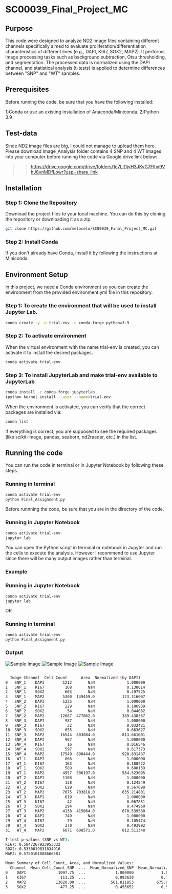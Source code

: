 # SC00039_Final_Project_MC
## Purpose
This code were designed to analyze ND2 image files containing different channels specifically aimed to evaluate proliferation/differentiation characteristics of different lines (e.g., DAPI, KI67, SOX2, MAP2). It performs image processing tasks such as background subtraction, Otsu thresholding, and segmentation. The processed data is normalized using the DAPI channel, and statistical analysis (t-tests) is applied to determine differences between "SNP" and "WT" samples.
## Prerequisites
Before running the code, be sure that you have the following installed:

1)Conda or use an existing installation of Anaconda/Miniconda.
2)Python 3.9

## Test-data
Since ND2 image files are big, I could not manage to upload them here. Please download Image_Analysis folder contains 4 SNP and 4 WT images into your computer before running the code via Google drive link below:
>> https://drive.google.com/drive/folders/1e7LlDjyH3JKyG7Flhx9VhJ8vnMDfLowr?usp=share_link
## Installation
### Step 1: Clone the Repository
Download the project files to your local machine. You can do this by cloning the repository or downloading it as a zip.
```bash
git clone https://github.com/melocelo/SC00039_Final_Project_MC.git
```
### Step 2: Install Conda
If you don't already have Conda, install it by following the instructions at Miniconda.
## Environment Setup
In this project, we need a Conda environment so you can create the environment from the provided environment.yml file in this repository.
### Step 1: To create the environment that will be used to install Jupyter Lab.
```bash
conda create -y -n trial-env -c conda-forge python=3.9
```
### Step 2: To activate environment
When the virtual environment with the name trial-env is created, you can activate it to install the desired packages.
```bash
conda activate trial-env
```
### Step 3: To install JupyterLab and make trial-env available to JupyterLab
```bash
conda install -c conda-forge jupyterlab
ipython kernel install --user --name=trial-env
```

When the environment is activated, you can verify that the correct packages are installed via:
```bash
conda list
```
If everything is correct, you are supposed to see the required packages (like scikit-image, pandas, seaborn, nd2reader, etc.) in the list.
## Running the code 
You can run the code in terminal or in Jupyter Notebook by following these steps.
### Running in terminal
```bash
conda activate trial-env
python Final_Assignment.py
```
Before runnning the code, be sure that you are in the directory of the code.
### Running in Jupyter Notebook
```bash
conda activate trial-env
jupyter lab
```
You can open the Python script in terminal or notebook in Jupyter and run the cells to execute the analysis. However I recommend to use Jupyter since there will be many output images rather than terminal.

### Example
### Running in Jupyter Notebook
```bash
conda activate trial-env
jupyter lab
```

OR
### Running in terminal
```bash
conda activate trial-env
python Final_Assignment.py 
```

### Output


![Sample Image](Output_Images/Figure_1.png)
![Sample Image](Output_Images/Figure_2.png)
![Sample Image](Output_Images/Figure_3.png)


```bash

  Image Channel  Cell Count      Area  Normalized (by DAPI)
0   SNP_1    DAPI        1212       NaN              1.000000
1   SNP_1    KI67         168       NaN              0.138614
2   SNP_1    SOX2         603       NaN              0.497525
3   SNP_1    MAP2        5300  149459.0            123.316007
4   SNP_2    DAPI        1225       NaN              1.000000
5   SNP_2    KI67         229       NaN              0.186939
6   SNP_2    SOX2          54       NaN              0.044082
7   SNP_2    MAP2       12687  477062.0            389.438367
8   SNP_3    DAPI         987       NaN              1.000000
9   SNP_3    KI67          32       NaN              0.032421
10  SNP_3    SOX2         655       NaN              0.663627
11  SNP_3    MAP2       16544  803084.0            813.661601
12  SNP_4    DAPI         967       NaN              1.000000
13  SNP_4    KI67          16       NaN              0.016546
14  SNP_4    SOX2         597       NaN              0.617373
15  SNP_4    MAP2       17549  890444.0            920.831437
16   WT_1    DAPI         866       NaN              1.000000
17   WT_1    KI67         163       NaN              0.188222
18   WT_1    SOX2         589       NaN              0.680139
19   WT_1    MAP2        4957  506197.0            584.523095
20   WT_2    DAPI        1108       NaN              1.000000
21   WT_2    KI67         138       NaN              0.124549
22   WT_2    SOX2         629       NaN              0.567690
23   WT_2    MAP2        7075  703818.0            635.214801
24   WT_3    DAPI         619       NaN              1.000000
25   WT_3    KI67          42       NaN              0.067851
26   WT_3    SOX2         294       NaN              0.474960
27   WT_3    MAP2        4138  415064.0            670.539580
28   WT_4    DAPI         749       NaN              1.000000
29   WT_4    KI67          79       NaN              0.105474
30   WT_4    SOX2         370       NaN              0.493992
31   WT_4    MAP2        6671  608571.0            812.511348

T-test p-values (SNP vs WT):
KI67: 0.5847267923953332
SOX2: 0.5330019831834916
MAP2: 0.5750101888666581

Mean Summary of Cell Count, Area, and Normalized Values:
  Channel  Mean_Cell_Count_SNP  ...  Mean_Normalized_SNP  Mean_Normalized_WT
0    DAPI              1097.75  ...             1.000000            1.000000
1    KI67               111.25  ...             0.093630            0.121524
2    MAP2             13020.00  ...           561.811853          675.697206
3    SOX2               477.25  ...             0.455652            0.554195


```
